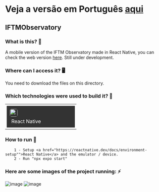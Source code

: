 # Veja a versão em Português <a href="README-ptbr.md">aqui</a>

## IFTMObservatory
    
### What is this? 🤔 
A mobile version of the IFTM Observatory made in React Native, you can check the web version <a href = "https://obsiftm.midi.upt.iftm.edu.br/">here</a>.
Still under development.
    
### Where can I access it? 🖥
You need to download the files on this directory.
    
### Which technologies were used to build it? 🚀 
<table>
    <tr>
        <td style="padding: 5px;">
        <div style="background-color: #333; width: 200px; height: 50px; padding: 10px;">
            <img src='https://cdn.jsdelivr.net/gh/devicons/devicon@latest/icons/react/react-original.svg' width="25" height="25" style="border-radius: 5px;">
            <p style="color: white; padding: 5px; margin: 0;">React Native</p>
        </div>
        </td>
    </tr>
</table>
    
### How to run 🏃
		1 - Setup <a href="https://reactnative.dev/docs/environment-setup"">React Native</a> and the emulator / device.
		2 - Run "npx expo start"
  
  ### Here are some images of the project running: ⚡️
  
![image](https://github.com/RuanEmanuell/readmegenerator/assets/113607857/2cd62e11-aba1-4a08-8818-9ad0f145ff7e)
![image](https://github.com/RuanEmanuell/readmegenerator/assets/113607857/0ade76a3-f0e5-4f3e-8ad9-5c07006870f0)

